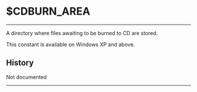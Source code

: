 # $CDBURN_AREA

---

A directory where files awaiting to be burned to CD are stored.

This constant is available on Windows XP and above.

## History

Not documented

---